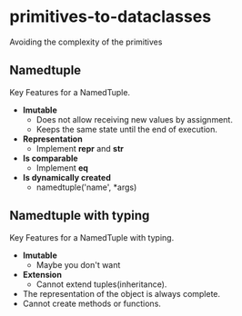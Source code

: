 # primitives-to-dataclasses
Avoiding the complexity of the primitives


## Namedtuple
Key Features for a NamedTuple.
* **Imutable**
  * Does not allow receiving new values by assignment.
  * Keeps the same state until the end of execution.
* **Representation**
  * Implement __repr__ and __str__
* **Is comparable**
  * Implement __eq__
* **Is dynamically created**
  * namedtuple('name', *args)
  
## Namedtuple with typing
Key Features for a NamedTuple with typing.
* **Imutable**
  * Maybe you don't want
* **Extension**
  * Cannot extend tuples(inheritance).
* The representation of the object is always complete.
* Cannot create methods or functions.